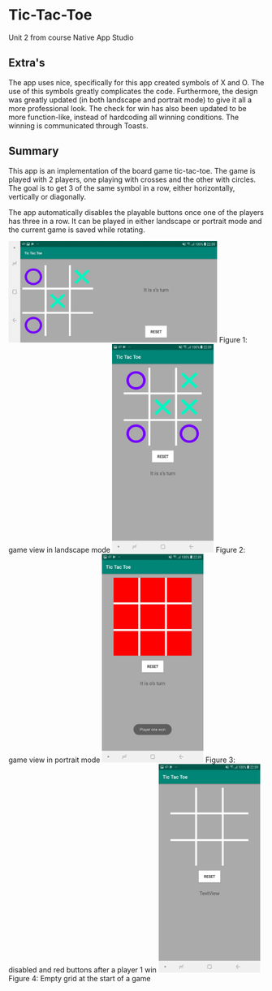 # Tic-Tac-Toe
Unit 2 from course Native App Studio

## Extra's
The app uses nice, specifically for this app created symbols of X and O. The use of this symbols greatly complicates the code.
Furthermore, the design was greatly updated (in both landscape and portrait mode) to give it all a more professional look.
The check for win has also been updated to be more function-like, instead of hardcoding all winning conditions.
The winning is communicated through Toasts.

## Summary
This app is an implementation of the board game tic-tac-toe.
The game is played with 2 players, one playing with crosses and the other with circles.
The goal is to get 3 of the same symbol in a row, either horizontally, vertically or diagonally.

The app automatically disables the playable buttons once one of the players has three in a row.
It can be played in either landscape or portrait mode and the current game is saved while rotating.

<img src="https://github.com/corne12345/Tic-Tac-Toe/blob/master/doc/Screenshot_20181216-220846_Tic%20Tac%20Toe.jpg" alt="drawing" height="200"/>
Figure 1: game view in landscape mode

<img src="https://github.com/corne12345/Tic-Tac-Toe/blob/master/doc/Screenshot_20181216-220902_Tic%20Tac%20Toe.jpg" alt="drawing" width="200"/>
Figure 2: game view in portrait mode

<img src="https://github.com/corne12345/Tic-Tac-Toe/blob/master/doc/Screenshot_20181216-220906_Tic%20Tac%20Toe.jpg" alt="drawing" width="200"/>
Figure 3: disabled and red buttons after a player 1 win

<img src="https://github.com/corne12345/Tic-Tac-Toe/blob/master/doc/Screenshot_20181216-220910_Tic%20Tac%20Toe.jpg" alt="drawing" width="200"/>
Figure 4: Empty grid at the start of a game


